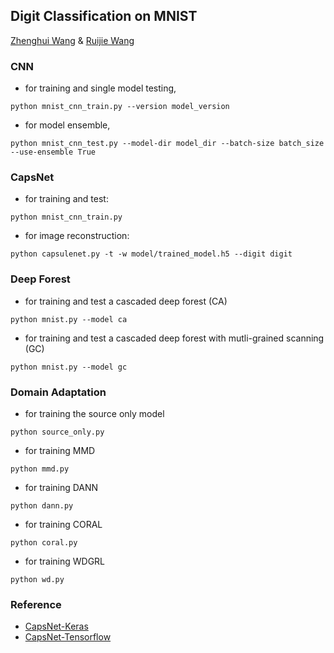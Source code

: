 ## Digit Classification on MNIST

[Zhenghui Wang](zhenghuiwang.net) & [Ruijie Wang](https://github.com/Wjerry5)

### CNN
* for training and single model testing,
```shell
python mnist_cnn_train.py --version model_version
```

* for model ensemble,
```shell
python mnist_cnn_test.py --model-dir model_dir --batch-size batch_size --use-ensemble True
```

### CapsNet

* for training and test:

```shell
python mnist_cnn_train.py
```

* for image reconstruction:
```shell
python capsulenet.py -t -w model/trained_model.h5 --digit digit
```

### Deep Forest

- for training and test a cascaded deep forest (CA) 
```shell
python mnist.py --model ca
```
- for training and test a cascaded deep forest with mutli-grained scanning (GC)
```shell
python mnist.py --model gc
```

### Domain Adaptation

- for training the source only model
```shell
python source_only.py
```
- for training MMD
```shell
python mmd.py
```

- for training DANN
```shell
python dann.py
```

- for training CORAL
```shell
python coral.py
```

- for training WDGRL

```shell
python wd.py
```


### Reference

* [CapsNet-Keras](https://github.com/XifengGuo/CapsNet-Keras)
* [CapsNet-Tensorflow](https://github.com/naturomics/CapsNet-Tensorflow)

